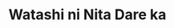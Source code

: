 --- 
title: "Watashi ni Nita Dare ka"
publishdate: "2019-5-5T16:48:46+02:00"
src: "https://365manga.net/manga/watashi-ni-nita-dare-ka"
image: "https://data.365manga.net/images/thumbnails/19472-watashi-ni-nita-dare-ka.jpg"
description: "When Yoshihiko becomes Host Yoshi his whole personality changes. Nakane likes Yoshi but can he love Yoshihiko?"
---